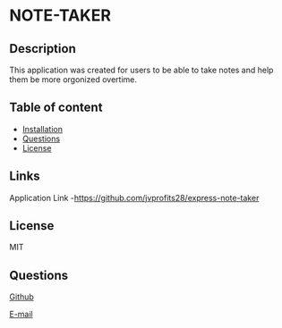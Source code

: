 # NOTE-TAKER

## Description

This application was created for users to be able to take notes and help them be more orgonized overtime.

## Table of content

- [Installation](#installation)
- [Questions](#questions)
- [License](#license)

## Links

Application Link -https://github.com/jvprofits28/express-note-taker

## License

MIT

## Questions

[Github](https://github.com/jvprofits28)

[E-mail](mailto:ehulises28@hotmail.com)
